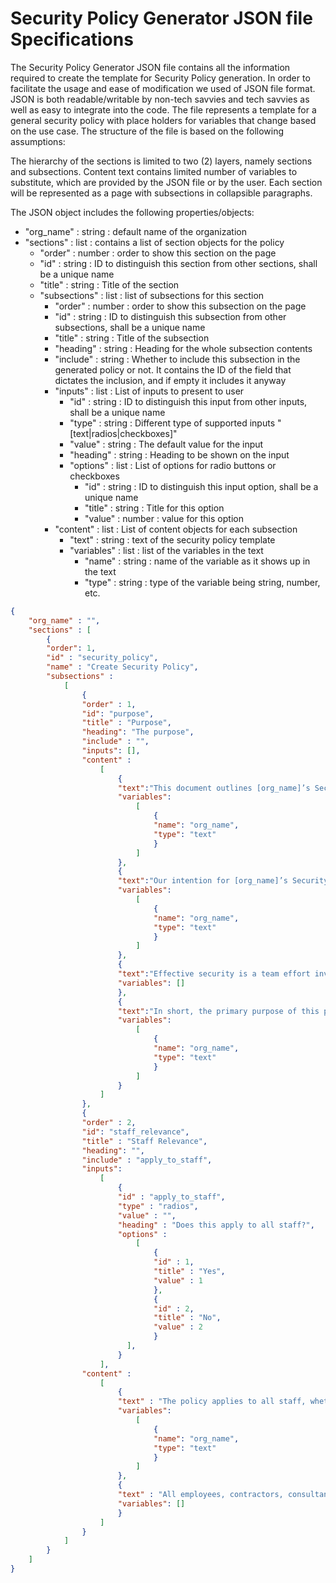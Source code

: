 # Security Policy Generator JSON file Specifications

The Security Policy Generator JSON file contains all the information required to create the template for Security Policy generation. In order to facilitate the usage and ease of modification we used of JSON file format. JSON is both readable/writable by non-tech savvies and tech savvies as well as easy to integrate into the code. The file represents a template for a general security policy with place holders for variables that change based on the use case. The structure of the file is based on the following assumptions:

The hierarchy of the sections is limited to two (2) layers, namely sections and subsections.
Content text contains limited number of variables to substitute, which are provided by the JSON file or by the user.
Each section will be represented as a page with subsections in collapsible paragraphs.

The JSON object includes the following properties/objects:
* "org_name" : string : default name of the organization
* "sections" : list : contains a list of section objects for the policy
  * "order" : number : order to show this section on the page
  * "id" : string : ID to distinguish this section from other sections, shall be a unique name
  * "title" : string : Title of the section
  * "subsections" : list : list of subsections for this section
    * "order" : number : order to show this subsection on the page
    * "id" : string : ID to distinguish this subsection from other subsections, shall be a unique name
    * "title" : string : Title of the subsection
    * "heading" : string : Heading for the whole subsection contents
    * "include" : string : Whether to include this subsection in the generated policy or not. It contains the ID of the field that dictates the inclusion, and if empty it includes it anyway
    * "inputs" : list : List of inputs to present to user
      * "id" : string : ID to distinguish this input from other inputs, shall be a unique name
      * "type" : string : Different type of supported inputs "[text|radios|checkboxes]"
      * "value" : string : The default value for the input
      * "heading" : string : Heading to be shown on the input
      * "options" : list : List of options for radio buttons or checkboxes
        * "id" : string : ID to distinguish this input option, shall be a unique name
        * "title" : string : Title for this option
        * "value" : number : value for this option
    * "content" : list : List of content objects for each subsection
      * "text" : string : text of the security policy template
      * "variables" : list : list of the variables in the text
        * "name" : string : name of the variable as it shows up in the text
        * "type" : string : type of the variable being string, number, etc.

```json
{
    "org_name" : "",
    "sections" : [
        {
        "order": 1,
        "id" : "security_policy",
        "name" : "Create Security Policy",
        "subsections" :
            [
                {
                "order" : 1,
                "id": "purpose",
                "title" : "Purpose",
                "heading": "The purpose",
                "include" : "",
                "inputs": [],
                "content" :
                    [
                        {
                        "text":"This document outlines [org_name]’s Security Policy and Strategy and it is meant to ensure the Digital and Physical security of [org_name] and its members.",
                        "variables":
                            [
                                {
                                "name": "org_name",
                                "type": "text"
                                }
                            ]
                        },
                        {
                        "text":"Our intention for [org_name]’s Security Policy and Strategy is not to impose restrictions that are contrary to our established culture of openness, trust and integrity. We are committed to protecting [org_name]’s employees, partners and the company.",
                        "variables":
                            [
                                {
                                "name": "org_name",
                                "type": "text"
                                }
                            ]
                        },
                        {
                        "text":"Effective security is a team effort involving the participation and support of every employee and affiliate who deals with information and/or information systems. It is the responsibility of every individual to know these guidelines, and to conduct their activities accordingly.",
                        "variables": []
                        },
                        {
                        "text":"In short, the primary purpose of this policy is: to preserve [org_name]’s security, i.e. the preservation of confidentiality, integrity and availability of [org_name]’s information assets, to ensure that [org_name] complies with contractual and legal requirements, and to prevent damage to [org_name]’s reputation",
                        "variables":
                            [
                                {
                                "name": "org_name",
                                "type": "text"
                                }
                            ]
                        }
                    ]
                },
                {
                "order" : 2,
                "id": "staff_relevance",
                "title" : "Staff Relevance",
                "heading": "",
                "include" : "apply_to_staff",
                "inputs":
                    [
                        {
                        "id" : "apply_to_staff",
                        "type" : "radios",
                        "value" : "",
                        "heading" : "Does this apply to all staff?",
                        "options" :
                            [
                                {
                                "id" : 1,
                                "title" : "Yes",
                                "value" : 1
                                },
                                {
                                "id" : 2,
                                "title" : "No",
                                "value" : 2
                                }
                          ],
                        }
                    ], 
                "content" :
                    [
                        {
                        "text" : "The policy applies to all staff, whether directly or indirectly employed or otherwise under the control of [org_name].",
                        "variables":
                            [
                                {
                                "name": "org_name",
                                "type": "text"
                                }
                            ]
                        },
                        {
                        "text" : "All employees, contractors, consultants, temporary, and other workers are responsible for exercising good judgment regarding appropriate use of information, electronic devices, and network resources in accordance with policies and standards, and local laws and regulation.",
                        "variables": []
                        }
                    ]
                }
            ]
        }
    ]
}
```
